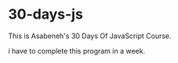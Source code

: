 # 30-days-js
 
This is Asabeneh's 30 Days Of JavaScript Course.

i have to complete this program in a week. 
